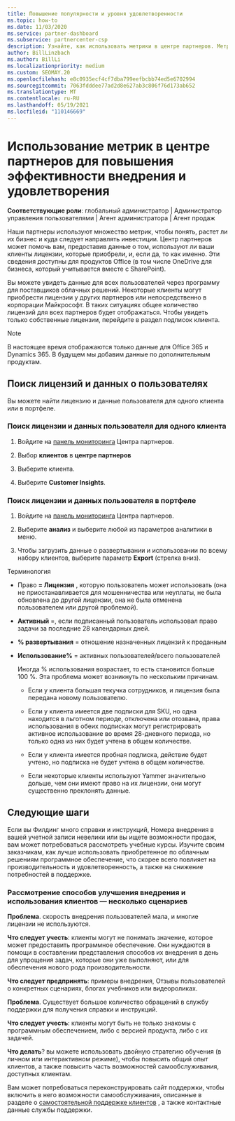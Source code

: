 ```yaml
---
title: Повышение популярности и уровня удовлетворенности
ms.topic: how-to
ms.date: 11/03/2020
ms.service: partner-dashboard
ms.subservice: partnercenter-csp
description: Узнайте, как использовать метрики в центре партнеров. Метрики могут показывать, растет ли ваш бизнес, как клиенты используют свои лицензии и где следует сосредоточиться.
author: BillLinzbach
ms.author: BillLi
ms.localizationpriority: medium
ms.custom: SEOMAY.20
ms.openlocfilehash: e8c0935ecf4cf7dba799eefbcbb74ed5e6702994
ms.sourcegitcommit: 7063fdddee77ad2d8e627ab3c806f76d173ab652
ms.translationtype: MT
ms.contentlocale: ru-RU
ms.lasthandoff: 05/19/2021
ms.locfileid: "110146669"
---
```

# <a name="use-metrics-in-partner-center-to-increase-adoption-and-satisfaction"></a>Использование метрик в центре партнеров для повышения эффективности внедрения и удовлетворения

**Соответствующие роли**: глобальный администратор | Администратор управления пользователями | Агент администратора | Агент продаж

Наши партнеры используют множество метрик, чтобы понять, растет ли их бизнес и куда следует направлять инвестиции. Центр партнеров может помочь вам, предоставив данные о том, используют ли ваши клиенты лицензии, которые приобрели, и, если да, то как именно. Эти сведения доступны для продуктов Office (в том числе OneDrive для бизнеса, который учитывается вместе с SharePoint).

Вы можете увидеть данные для всех пользователей через программу для поставщиков облачных решений. Некоторые клиенты могут приобрести лицензии у других партнеров или непосредственно в корпорации Майкрософт. В таких ситуациях общее количество лицензий для всех партнеров будет отображаться. Чтобы увидеть только собственные лицензии, перейдите в раздел подписок клиента.

> [!NOTE]  
> В настоящее время отображаются только данные для Office 365 и Dynamics 365. В будущем мы добавим данные по дополнительным продуктам.

## <a name="find-license-and-user-data"></a>Поиск лицензий и данных о пользователях

Вы можете найти лицензию и данные пользователя для одного клиента или в портфеле.

### <a name="find-license-and-user-data-for-a-single-customer"></a>Поиск лицензии и данных пользователя для одного клиента

1. Войдите на [панель мониторинга](https://partner.microsoft.com/dashboard) Центра партнеров.

2. Выбор **клиентов** в **центре партнеров**

3. Выберите клиента.

4. Выберите **Customer Insights**.

### <a name="find-license-and-user-data-across-your-portfolio"></a>Поиск лицензии и данных пользователя в портфеле

1. Войдите на [панель мониторинга](https://partner.microsoft.com/dashboard) Центра партнеров.

2. Выберите **анализ** и выберите любой из параметров аналитики в меню.

3. Чтобы загрузить данные о развертывании и использовании по всему набору клиентов, выберите параметр **Export** (стрелка вниз).

Терминология

- Право **= Лицензия** , которую пользователь может использовать (она не приостанавливается для мошенничества или неуплаты, не была обновлена до другой лицензии, она не была отменена пользователем или другой проблемой).

- **Активный** =, если подписанный пользователь использовал право задачи за последние 28 календарных дней.

- **% развертывания** = отношение назначенных лицензий к проданным

- **Использование%** = активных пользователей/всего пользователей

   Иногда % использования возрастает, то есть становится больше 100 %. Эта проблема может возникнуть по нескольким причинам.

  - Если у клиента большая текучка сотрудников, и лицензия была передана новому пользователю.

  - Если у клиента имеется две подписки для SKU, но одна находится в льготном периоде, отключена или отозвана, права использования в обеих подписках могут регистрировать активное использование во время 28-дневного периода, но только одна из них будет учтена в общем количестве.

  - Если у клиента имеется пробная подписка, действие будет учтено, но подписка не будет учтена в общем количестве.

  - Если некоторые клиенты используют Yammer значительно дольше, чем они имеют право на их лицензии, они могут существенно преклонять данные.

## <a name="next-steps"></a>Следующие шаги

Если вы Филдинг много справки и инструкций, Номера внедрения в вашей учетной записи невелики или вы ищете возможности продаж, вам может потребоваться рассмотреть учебные курсы. Изучите своим заказчикам, как лучше использовать приобретенное по облачным решениям программное обеспечение, что скорее всего повлияет на производительность и удовлетворенность, а также на снижение потребностей в поддержке.

### <a name="considering-how-to-improve-customer-adoption-and-usage---a-couple-scenarios"></a>Рассмотрение способов улучшения внедрения и использования клиентов — несколько сценариев

**Проблема**. скорость внедрения пользователей мала, и многие лицензии не используются.

**Что следует учесть**: клиенты могут не понимать значение, которое может предоставить программное обеспечение. Они нуждаются в помощи в составлении представления способов их внедрения в день для упрощения задач, которые они уже выполняют, или для обеспечения нового рода производительности.

**Что следует предпринять**: примеры внедрения, Отзывы пользователей о конкретных сценариях, блогах учебников или видеороликах.

**Проблема**. Существует большое количество обращений в службу поддержки для получения справки и инструкций.

**Что следует учесть**: клиенты могут быть не только знакомы с программным обеспечением, либо с версией продукта, либо с их задачей.

**Что делать**? вы можете использовать двойную стратегию обучения (в личном или интерактивном режиме), чтобы повысить общий опыт клиентов, а также повысить часть возможностей самообслуживания, доступных клиентам.

Вам может потребоваться переконструировать сайт поддержки, чтобы включить в него возможности самообслуживания, описанные в разделе о [самостоятельной поддержке клиентов](customer-self-support.md) , а также контактные данные службы поддержки.

